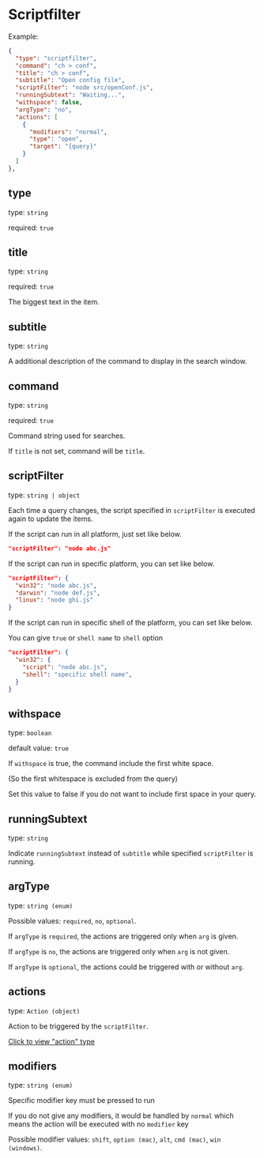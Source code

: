 # Scriptfilter

Example:

```json
{
  "type": "scriptfilter",
  "command": "ch > conf",
  "title": "ch > conf",
  "subtitle": "Open config file",
  "scriptFilter": "node src/openConf.js",
  "runningSubtext": "Waiting...",
  "withspace": false,
  "argType": "no",
  "actions": [
    {
      "modifiers": "normal",
      "type": "open",
      "target": "{query}"
    }
  ]
},
```

## type

type: `string`

required: `true`

## title

type: `string`

required: `true`

The biggest text in the item.

## subtitle

type: `string`

A additional description of the command to display in the search window.

## command

type: `string`

required: `true`

Command string used for searches.

If `title` is not set, command will be `title`.

## scriptFilter

type: `string | object`

Each time a query changes, the script specified in `scriptFilter` is executed again to update the items.

If the script can run in all platform, just set like below.

```json
"scriptFilter": "node abc.js"
```

If the script can run in specific platform, you can set like below.

```json
"scriptFilter": {
  "win32": "node abc.js",
  "darwin": "node def.js",
  "linux": "node ghi.js"
}
```

If the script can run in specific shell of the platform, you can set like below.

You can give `true` or `shell name` to `shell` option

```json
"scriptFilter": {
  "win32": {
    "script": "node abc.js",
    "shell": "specific shell name",
  }
}
```

## withspace

type: `boolean`

default value: `true`

If `withspace` is true, the command include the first white space.

(So the first whitespace is excluded from the query)

Set this value to false if you do not want to include first space in your query.

## runningSubtext

type: `string`

Indicate `runningSubtext` instead of `subtitle` while specified `scriptFilter` is running.

## argType

type: `string (enum)`

Possible values: `required`, `no`, `optional`.

If `argType` is `required`, the actions are triggered only when `arg` is given.

If `argType` is `no`, the actions are triggered only when `arg` is not given.

If `argType` is `optional`, the actions could be triggered with or without `arg`.

## actions

type: `Action (object)`

Action to be triggered by the `scriptFilter`.

[Click to view "action" type](./action-description.md)

## modifiers

type: `string (enum)`

Specific modifier key must be pressed to run

If you do not give any modifiers, it would be handled by `normal` which means the action will be executed with no `modifier` key

Possible modifier values: `shift`, `option (mac)`, `alt`, `cmd (mac)`, `win (windows)`.
